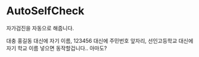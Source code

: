 # AutoSelfCheck
자가검진을 자동으로 해줍니다.

대충 홍길동 대신에 자기 이름, 123456 대신에 주민번호 앞자리, 선인고등학교 대신에 자기 학교 이름 넣으면 동작할겁니다.. 아마도?
